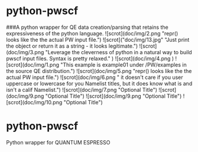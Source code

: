 # python-pwscf
<p align="center>
  <img src="doc/img/14.jpg">
  </img>
</p>
###A python wrapper for QE data creation/parsing that retains the expressiveness of the python language.
![scrot](doc/img/2.png "repr() looks like the the actual PW input file.")
![scrot]("doc/img/13.jpg" "Just print the object or return it as a string - it looks legitimate.")
![scrot](doc/img/3.png "Leverage the cleverness of python in a natural way to build pwscf input files. Syntax is pretty relaxed."  )
![scrot](doc/img/4.png )
![scrot](doc/img/1.png "This example is example01 under /PW/examples in the source QE distribution.")
![scrot](doc/img/5.png "repr() looks like the the actual PW input file.")
![scrot](doc/img/6.png " it doesn't care if you user uppercase or lowercase for you Namelist titles, but it does know what is and isn't a calif Namelist.")
![scrot](doc/img/7.png "Optional Title")
![scrot](doc/img/9.png "Optional Title")
![scrot](doc/img/9.png "Optional Title")
![scrot](doc/img/10.png "Optional Title")



# python-pwscf
Python wrapper for QUANTUM ESPRESSO
